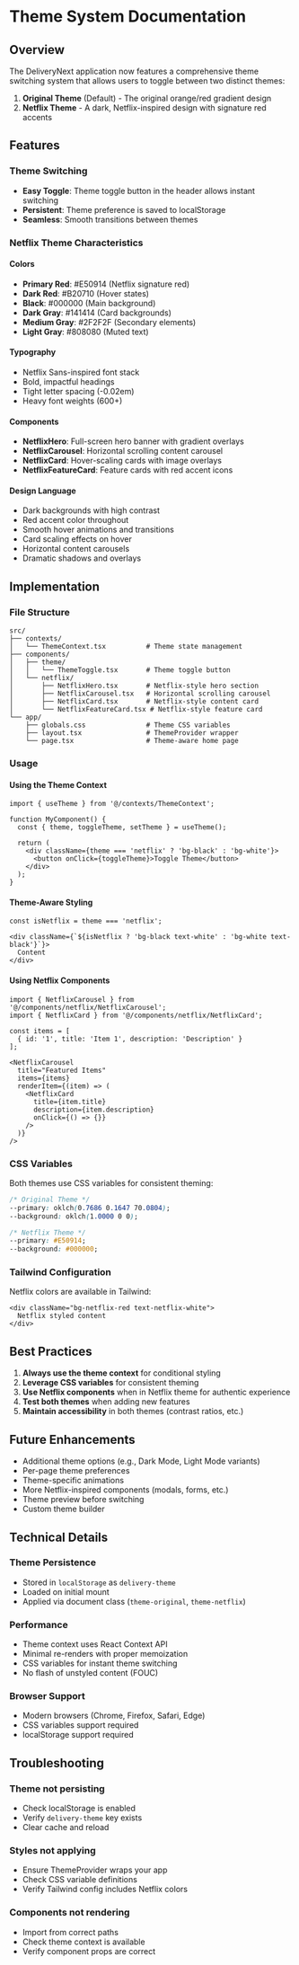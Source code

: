 
# Theme System Documentation

## Overview

The DeliveryNext application now features a comprehensive theme switching system that allows users to toggle between two distinct themes:

1. **Original Theme** (Default) - The original orange/red gradient design
2. **Netflix Theme** - A dark, Netflix-inspired design with signature red accents

## Features

### Theme Switching
- **Easy Toggle**: Theme toggle button in the header allows instant switching
- **Persistent**: Theme preference is saved to localStorage
- **Seamless**: Smooth transitions between themes

### Netflix Theme Characteristics

#### Colors
- **Primary Red**: #E50914 (Netflix signature red)
- **Dark Red**: #B20710 (Hover states)
- **Black**: #000000 (Main background)
- **Dark Gray**: #141414 (Card backgrounds)
- **Medium Gray**: #2F2F2F (Secondary elements)
- **Light Gray**: #808080 (Muted text)

#### Typography
- Netflix Sans-inspired font stack
- Bold, impactful headings
- Tight letter spacing (-0.02em)
- Heavy font weights (600+)

#### Components
- **NetflixHero**: Full-screen hero banner with gradient overlays
- **NetflixCarousel**: Horizontal scrolling content carousel
- **NetflixCard**: Hover-scaling cards with image overlays
- **NetflixFeatureCard**: Feature cards with red accent icons

#### Design Language
- Dark backgrounds with high contrast
- Red accent color throughout
- Smooth hover animations and transitions
- Card scaling effects on hover
- Horizontal content carousels
- Dramatic shadows and overlays

## Implementation

### File Structure

```
src/
├── contexts/
│   └── ThemeContext.tsx          # Theme state management
├── components/
│   ├── theme/
│   │   └── ThemeToggle.tsx       # Theme toggle button
│   └── netflix/
│       ├── NetflixHero.tsx       # Netflix-style hero section
│       ├── NetflixCarousel.tsx   # Horizontal scrolling carousel
│       ├── NetflixCard.tsx       # Netflix-style content card
│       └── NetflixFeatureCard.tsx # Netflix-style feature card
└── app/
    ├── globals.css               # Theme CSS variables
    ├── layout.tsx                # ThemeProvider wrapper
    └── page.tsx                  # Theme-aware home page
```

### Usage

#### Using the Theme Context

```tsx
import { useTheme } from '@/contexts/ThemeContext';

function MyComponent() {
  const { theme, toggleTheme, setTheme } = useTheme();
  
  return (
    <div className={theme === 'netflix' ? 'bg-black' : 'bg-white'}>
      <button onClick={toggleTheme}>Toggle Theme</button>
    </div>
  );
}
```

#### Theme-Aware Styling

```tsx
const isNetflix = theme === 'netflix';

<div className={`${isNetflix ? 'bg-black text-white' : 'bg-white text-black'}`}>
  Content
</div>
```

#### Using Netflix Components

```tsx
import { NetflixCarousel } from '@/components/netflix/NetflixCarousel';
import { NetflixCard } from '@/components/netflix/NetflixCard';

const items = [
  { id: '1', title: 'Item 1', description: 'Description' }
];

<NetflixCarousel
  title="Featured Items"
  items={items}
  renderItem={(item) => (
    <NetflixCard
      title={item.title}
      description={item.description}
      onClick={() => {}}
    />
  )}
/>
```

### CSS Variables

Both themes use CSS variables for consistent theming:

```css
/* Original Theme */
--primary: oklch(0.7686 0.1647 70.0804);
--background: oklch(1.0000 0 0);

/* Netflix Theme */
--primary: #E50914;
--background: #000000;
```

### Tailwind Configuration

Netflix colors are available in Tailwind:

```tsx
<div className="bg-netflix-red text-netflix-white">
  Netflix styled content
</div>
```

## Best Practices

1. **Always use the theme context** for conditional styling
2. **Leverage CSS variables** for consistent theming
3. **Use Netflix components** when in Netflix theme for authentic experience
4. **Test both themes** when adding new features
5. **Maintain accessibility** in both themes (contrast ratios, etc.)

## Future Enhancements

- Additional theme options (e.g., Dark Mode, Light Mode variants)
- Per-page theme preferences
- Theme-specific animations
- More Netflix-inspired components (modals, forms, etc.)
- Theme preview before switching
- Custom theme builder

## Technical Details

### Theme Persistence
- Stored in `localStorage` as `delivery-theme`
- Loaded on initial mount
- Applied via document class (`theme-original`, `theme-netflix`)

### Performance
- Theme context uses React Context API
- Minimal re-renders with proper memoization
- CSS variables for instant theme switching
- No flash of unstyled content (FOUC)

### Browser Support
- Modern browsers (Chrome, Firefox, Safari, Edge)
- CSS variables support required
- localStorage support required

## Troubleshooting

### Theme not persisting
- Check localStorage is enabled
- Verify `delivery-theme` key exists
- Clear cache and reload

### Styles not applying
- Ensure ThemeProvider wraps your app
- Check CSS variable definitions
- Verify Tailwind config includes Netflix colors

### Components not rendering
- Import from correct paths
- Check theme context is available
- Verify component props are correct
